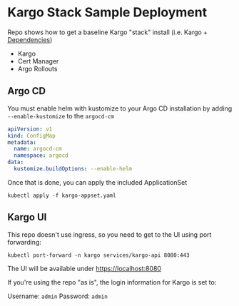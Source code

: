 # Kargo Stack Sample Deployment

Repo shows how to get a baseline Kargo "stack" install (i.e. Kargo + [Dependencies](https://kargo.akuity.io/how-to-guides/installing-kargo#basic-installation))

* Kargo
* Cert Manager
* Argo Rollouts

## Argo CD

You must enable helm with kustomize to your Argo CD installation by adding `--enable-kustomize` to the `argocd-cm`

```yaml
apiVersion: v1
kind: ConfigMap
metadata:
  name: argocd-cm
  namespace: argocd
data:
  kustomize.buildOptions: --enable-helm
```

Once that is done, you can apply the included ApplicationSet

```shell
kubectl apply -f kargo-appset.yaml
```

## Kargo UI

This repo doesn't use ingress, so you need to get to the UI using port forwarding:

```shell
kubectl port-forward -n kargo services/kargo-api 8080:443
```

The UI will be available under [https://localhost:8080](https://localhost:8080)

If you're using the repo "as is", the login information for Kargo is set to:

Username: `admin`
Password: `admin`
